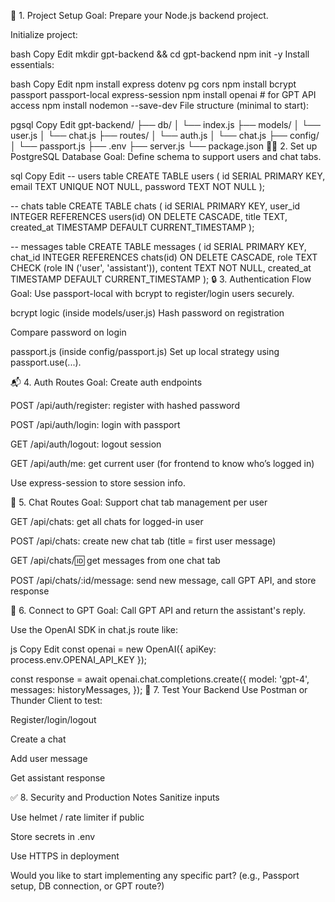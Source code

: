 🧱 1. Project Setup
Goal: Prepare your Node.js backend project.

Initialize project:

bash
Copy
Edit
mkdir gpt-backend && cd gpt-backend
npm init -y
Install essentials:

bash
Copy
Edit
npm install express dotenv pg cors
npm install bcrypt passport passport-local express-session
npm install openai  # for GPT API access
npm install nodemon --save-dev
File structure (minimal to start):

pgsql
Copy
Edit
gpt-backend/
├── db/
│   └── index.js
├── models/
│   └── user.js
│   └── chat.js
├── routes/
│   └── auth.js
│   └── chat.js
├── config/
│   └── passport.js
├── .env
├── server.js
└── package.json
🧑‍💻 2. Set up PostgreSQL Database
Goal: Define schema to support users and chat tabs.

sql
Copy
Edit
-- users table
CREATE TABLE users (
  id SERIAL PRIMARY KEY,
  email TEXT UNIQUE NOT NULL,
  password TEXT NOT NULL
);

-- chats table
CREATE TABLE chats (
  id SERIAL PRIMARY KEY,
  user_id INTEGER REFERENCES users(id) ON DELETE CASCADE,
  title TEXT,
  created_at TIMESTAMP DEFAULT CURRENT_TIMESTAMP
);

-- messages table
CREATE TABLE messages (
  id SERIAL PRIMARY KEY,
  chat_id INTEGER REFERENCES chats(id) ON DELETE CASCADE,
  role TEXT CHECK (role IN ('user', 'assistant')),
  content TEXT NOT NULL,
  created_at TIMESTAMP DEFAULT CURRENT_TIMESTAMP
);
🔒 3. Authentication Flow
Goal: Use passport-local with bcrypt to register/login users securely.

bcrypt logic (inside models/user.js)
Hash password on registration

Compare password on login

passport.js (inside config/passport.js)
Set up local strategy using passport.use(...).

📬 4. Auth Routes
Goal: Create auth endpoints

POST /api/auth/register: register with hashed password

POST /api/auth/login: login with passport

GET /api/auth/logout: logout session

GET /api/auth/me: get current user (for frontend to know who’s logged in)

Use express-session to store session info.

💬 5. Chat Routes
Goal: Support chat tab management per user

GET /api/chats: get all chats for logged-in user

POST /api/chats: create new chat tab (title = first user message)

GET /api/chats/:id: get messages from one chat tab

POST /api/chats/:id/message: send new message, call GPT API, and store response

🤖 6. Connect to GPT
Goal: Call GPT API and return the assistant's reply.

Use the OpenAI SDK in chat.js route like:

js
Copy
Edit
const openai = new OpenAI({ apiKey: process.env.OPENAI_API_KEY });

const response = await openai.chat.completions.create({
  model: 'gpt-4',
  messages: historyMessages,
});
🧪 7. Test Your Backend
Use Postman or Thunder Client to test:

Register/login/logout

Create a chat

Add user message

Get assistant response

✅ 8. Security and Production Notes
Sanitize inputs

Use helmet / rate limiter if public

Store secrets in .env

Use HTTPS in deployment

Would you like to start implementing any specific part? (e.g., Passport setup, DB connection, or GPT route?)